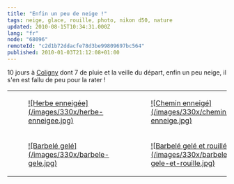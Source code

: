 ```yaml
---
title: "Enfin un peu de neige !"
tags: neige, glace, rouille, photo, nikon d50, nature
updated: 2010-08-15T10:34:31.000Z
lang: "fr"
node: "68096"
remoteId: "c2d1b72ddacfe78d3be99809697bc564"
published: 2010-01-03T21:12:08+01:00
---
```


10 jours à [Coligny](http://maps.google.fr/maps?f=q&amp;source=s_q&amp;hl=fr&amp;geocode=&amp;q=coligny&amp;sll=46.75984,1.738281&amp;sspn=9.304606,23.269043&amp;ie=UTF8&amp;hq=&amp;hnear=Coligny,+Ain,+Rh%C3%B4ne-Alpes&amp;ll=46.382939,5.346951&amp;spn=0.009207,0.022724&amp;t=h&amp;z=16) dont 7 de pluie et la veille du départ, enfin un peu neige, il s'en est fallu de peu pour la rater !

<table class="table-centre"><tr><td><figure class="object-center"><a href="/images/herbe-enneigee.jpg">![Herbe enneigée](/images/330x/herbe-enneigee.jpg)
</a></figure></td>
<td><figure class="object-center"><a href="/images/chemin-enneige.jpg">![Chemin enneigé](/images/330x/chemin-enneige.jpg)
</a></figure></td>
</tr>
<tr><td><figure class="object-center"><a href="/images/barbele-gele.jpg">![Barbelé gelé](/images/330x/barbele-gele.jpg)
</a></figure></td>
<td><figure class="object-center"><a href="/images/barbele-gele-et-rouille.jpg">![Barbelé gelé et rouillé](/images/330x/barbele-gele-et-rouille.jpg)
</a></figure></td>
</tr>

</table>
